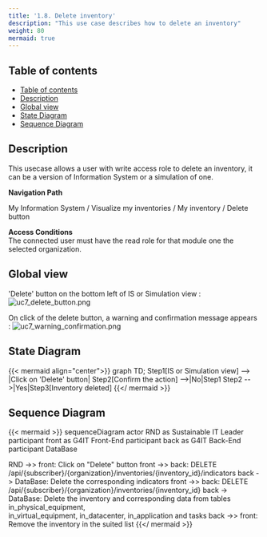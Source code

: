 ```yaml
---
title: '1.8. Delete inventory'
description: "This use case describes how to delete an inventory"
weight: 80
mermaid: true
---
```

## Table of contents
- [Table of contents](#table-of-contents)
- [Description](#description)
- [Global view](#global-view)
- [State Diagram](#state-diagram)
- [Sequence Diagram](#sequence-diagram)


## Description

This usecase allows a user with write access role to delete an inventory, it can be a version of Information System or a simulation of one.

**Navigation Path**

My Information System / Visualize my inventories / My inventory / Delete button

**Access Conditions**  
The connected user must have the read role for that module one the selected organization.

## Global view

'Delete' button on the bottom left of IS or Simulation view :
![uc7_delete_button.png](../images/uc7_deletebutton.png)

On click of the delete button, a warning and confirmation message appears : 
![uc7_warning_confirmation.png](../images/uc7_warningconfirmation.png)

## State Diagram

{{< mermaid align="center">}}
graph TD;
Step1[IS or Simulation view] --> |Click on 'Delete' button| Step2[Confirm the action] -->|No|Step1
Step2 -->|Yes|Step3[Inventory deleted]
{{</ mermaid >}}

## Sequence Diagram

{{< mermaid >}}
sequenceDiagram
actor RND as Sustainable IT Leader
participant front as G4IT Front-End
participant back as G4IT Back-End
participant DataBase

RND ->> front: Click on "Delete" button
front ->> back: DELETE /api/{subscriber}/{organization}/inventories/{inventory_id}/indicators
back -> DataBase: Delete the corresponding indicators
front ->> back: DELETE /api/{subscriber}/{organization}/inventories/{inventory_id}
back -> DataBase: Delete the inventory and corresponding data from tables in_physical_equipment,<br> in_virtual_equipment, in_datacenter, in_application and tasks
back ->> front: Remove the inventory in the suited list
{{</ mermaid >}}

